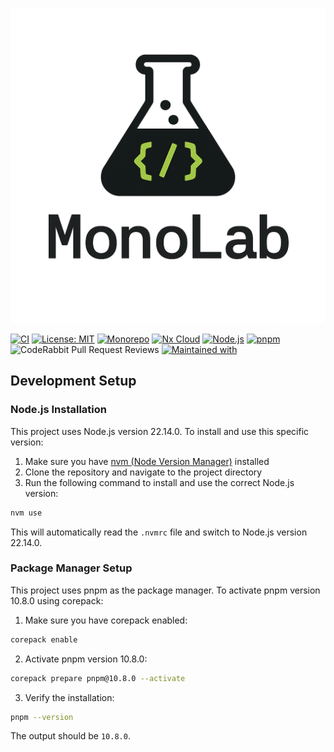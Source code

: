 
![MonoLab](monolab-logo.png)

[![CI](https://github.com/pabloimrik17/monolab/actions/workflows/ci.yml/badge.svg?branch=main)](https://github.com/pabloimrik17/monolab/actions/workflows/ci.yml)
[![License: MIT](https://img.shields.io/badge/License-MIT-yellow.svg)](https://opensource.org/licenses/MIT)
[![Monorepo](https://img.shields.io/badge/Monorepo-Nx-blue)](https://nx.dev)
[![Nx Cloud](https://img.shields.io/badge/Nx%20Cloud-Enabled-blue?logo=nx)](https://nx.app/)
[![Node.js](https://img.shields.io/badge/Node.js-22.14.0-green?logo=node.js)](https://nodejs.org)
[![pnpm](https://img.shields.io/badge/pnpm-10.8.0-orange?logo=pnpm)](https://pnpm.io/)
![CodeRabbit Pull Request Reviews](https://img.shields.io/coderabbit/prs/github/pabloimrik17/monolab?utm_source=oss&utm_medium=github&utm_campaign=pabloimrik17%2Fmonolab&labelColor=171717&color=FF570A&link=https%3A%2F%2Fcoderabbit.ai&label=CodeRabbit+Reviews)
[![Maintained with](https://img.shields.io/badge/Maintained%20with-❤️-red)](https://github.com/pabloimrik17/monolab)

## Development Setup

### Node.js Installation

This project uses Node.js version 22.14.0. To install and use this specific version:

1. Make sure you have [nvm (Node Version Manager)](https://github.com/nvm-sh/nvm) installed
2. Clone the repository and navigate to the project directory
3. Run the following command to install and use the correct Node.js version:

```bash
nvm use
```

This will automatically read the `.nvmrc` file and switch to Node.js version 22.14.0.

### Package Manager Setup

This project uses pnpm as the package manager. To activate pnpm version 10.8.0 using corepack:

1. Make sure you have corepack enabled:

```bash
corepack enable
```

2. Activate pnpm version 10.8.0:

```bash
corepack prepare pnpm@10.8.0 --activate
```

3. Verify the installation:

```bash
pnpm --version
```

The output should be `10.8.0`.
